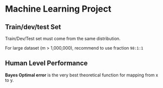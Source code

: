 # Machine Learning Project

## Train/dev/test Set

Train/Dev/Test set must come from the same distribution.

For large dataset (m > 1,000,000), recommend to use fraction `98:1:1`

## Human Level Performance

**Bayes Optimal error** is the very best theoretical function for mapping from x to y.

